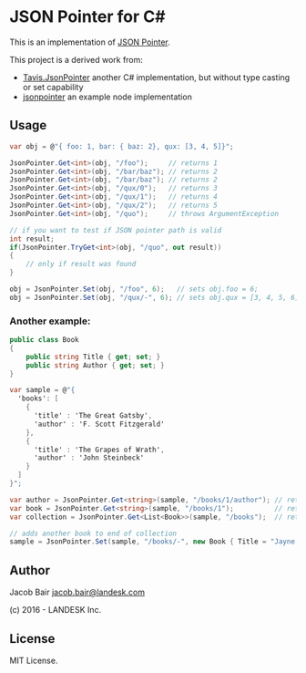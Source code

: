 # JSON Pointer for C&#35;

This is an implementation of [JSON Pointer](http://tools.ietf.org/html/draft-ietf-appsawg-json-pointer-08).

This project is a derived work from:
- [Tavis.JsonPointer](https://github.com/tavis-software/Tavis.JsonPointer) another C# implementation, but without type casting or set capability
- [jsonpointer](https://github.com/janl/node-jsonpointer) an example node implementation

## Usage
```csharp
var obj = @"{ foo: 1, bar: { baz: 2}, qux: [3, 4, 5]}";

JsonPointer.Get<int>(obj, "/foo");     // returns 1
JsonPointer.Get<int>(obj, "/bar/baz"); // returns 2
JsonPointer.Get<int>(obj, "/bar/baz"); // returns 2
JsonPointer.Get<int>(obj, "/qux/0");   // returns 3
JsonPointer.Get<int>(obj, "/qux/1");   // returns 4
JsonPointer.Get<int>(obj, "/qux/2");   // returns 5
JsonPointer.Get<int>(obj, "/quo");     // throws ArgumentException

// if you want to test if JSON pointer path is valid
int result;
if(JsonPointer.TryGet<int>(obj, "/quo", out result))
{
	// only if result was found
}

obj = JsonPointer.Set(obj, "/foo", 6);   // sets obj.foo = 6;
obj = JsonPointer.Set(obj, "/qux/-", 6); // sets obj.qux = [3, 4, 5, 6]
```
### Another example:
```csharp
public class Book
{
    public string Title { get; set; }
    public string Author { get; set; }
}

var sample = @"{
  'books': [
    {
      'title' : 'The Great Gatsby',
      'author' : 'F. Scott Fitzgerald'
    },
    {
      'title' : 'The Grapes of Wrath',
      'author' : 'John Steinbeck'
    }
  ]
}";

var author = JsonPointer.Get<string>(sample, "/books/1/author"); // returns "John Steinbeck"
var book = JsonPointer.Get<string>(sample, "/books/1");          // returns second book (zero indexed array)
var collection = JsonPointer.Get<List<Book>>(sample, "/books");  // returns List<Book> with two items

// adds another book to end of collection
sample = JsonPointer.Set(sample, "/books/-", new Book { Title = "Jayne Eyre", Author = "Charlotte Brontë" });
```

## Author

Jacob Bair <jacob.bair@landesk.com>

(c) 2016 - LANDESK Inc. 

## License

MIT License.            